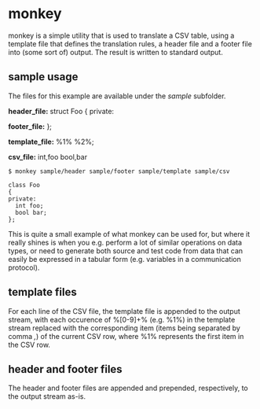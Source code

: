 monkey
======

monkey is a simple utility that is used to translate a CSV table, using a
template file that defines the translation rules, a header file and a footer
file into (some sort of) output. The result is written to standard output.

sample usage
------------

The files for this example are available under the *sample* subfolder.

**header_file:**
    struct Foo
    {
    private:

**footer_file:**
    };

**template_file:**
    %1% %2%; 

**csv_file:**
    int,foo
    bool,bar


    $ monkey sample/header sample/footer sample/template sample/csv

    class Foo
    {
    private:
      int foo; 
      bool bar; 
    };

This is quite a small example of what monkey can be used for, but where it
really shines is when you e.g. perform a lot of similar operations on data types,
or need to generate both source and test code from data that can easily be
expressed in a tabular form (e.g. variables in a communication protocol).

template files
--------------

For each line of the CSV file, the template file is appended to the output
stream, with each occurence of %[0-9]+% (e.g. %1%) in the template stream
replaced with the corresponding item (items being separated by comma *,*) of the
current CSV row, where %1% represents the first item in the CSV row.

header and footer files
-----------------------

The header and footer files are appended and prepended, respectively, to the
output stream as-is.
